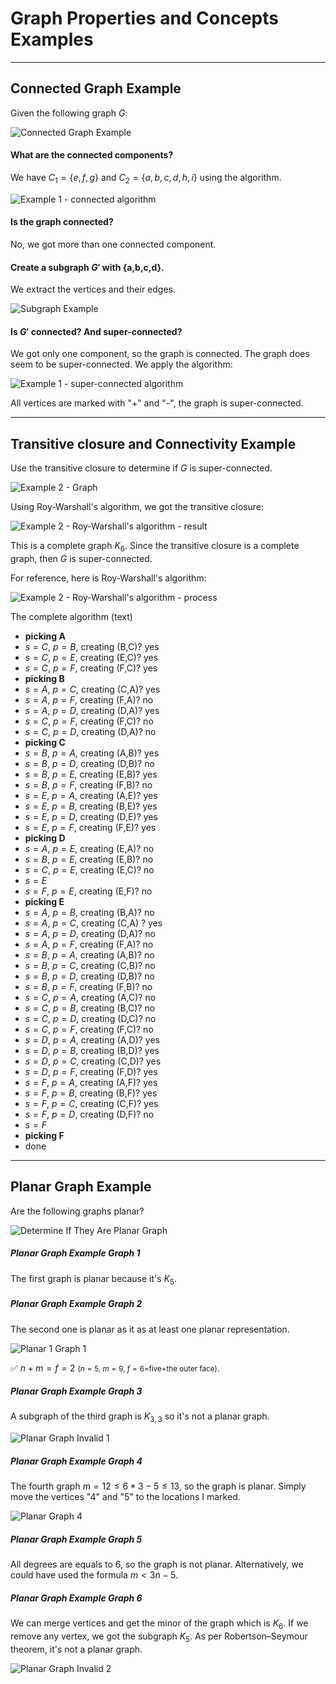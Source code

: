 # Graph Properties and Concepts Examples

<hr class="sep-both">

## Connected Graph Example

<div class="row row-cols-lg-2"><div>

Given the following graph $G$:

![Connected Graph Example](../_images/connected/connected1.svg)

#### What are the connected components?

We have $C_1=\{e,f,g\}$ and $C_2=\{a,b,c,d,h,i\}$ using the algorithm.

<div class="overflow-scroll mb-3">

<img src="/courses/maths/graphs/_examples/../_images/connected/connected1-1.png" class="" alt="Example 1 - connected algorithm" title="Example 1 - connected algorithm">
</div>

#### Is the graph connected?

No, we got more than one connected component.
</div><div>

#### Create a subgraph $G'$ with $\text{\{a,b,c,d\}}$.

We extract the vertices and their edges.

![Subgraph Example](../_images/connected/connected1-2.svg)

#### Is $G'$ connected? And super-connected?

We got only one component, so the graph is connected. The graph does seem to be super-connected. We apply the algorithm:

<div class="overflow-scroll mb-3">

<img src="/courses/maths/graphs/_examples/../_images/connected/connected1-3.png" class="" alt="Example 1 - super-connected algorithm" title="Example 1 - super-connected algorithm">
</div>

All vertices are marked with "+" and "-", the graph is super-connected.
</div></div>

<hr class="sep-both">

## Transitive closure and Connectivity Example

<div class="row row-cols-lg-2"><div>

Use the transitive closure to determine if $G$ is super-connected.

![Example 2 - Graph](../_images/connected/connected2.png)

Using Roy-Warshall's algorithm, we got the transitive closure:

<div class="overflow-scroll mb-3">
<img src="/courses/maths/graphs/_examples/../_images/connected/connected2-1.svg" class="" alt="Example 2 - Roy-Warshall's algorithm - result" title="Example 2 - Roy-Warshall's algorithm - result">
</div>

This is a complete graph $K_{6}$. Since the transitive closure is a complete graph, then $G$ is super-connected.
</div><div>

For reference, here is Roy-Warshall's algorithm:

<div class="overflow-scroll mb-3">
<img src="/courses/maths/graphs/_examples/../_images/connected/connected2-2.png" class="" alt="Example 2 - Roy-Warshall's algorithm - process" title="Example 2 - Roy-Warshall's algorithm - process">
</div>

The complete algorithm (text)

* **picking A**
* $s=C$, $p=B$, creating (B,C)? yes
* $s=C$, $p=E$, creating (E,C)? yes
* $s=C$, $p=F$, creating (F,C)? yes
* **picking B**
* $s=A$, $p=C$, creating (C,A)? yes
* $s=A$, $p=F$, creating (F,A)? no
* $s=A$, $p=D$, creating (D,A)? yes
* $s=C$, $p=F$, creating (F,C)? no
* $s=C$, $p=D$, creating (D,A)? no
* **picking C**
* $s=B$, $p=A$, creating (A,B)? yes
* $s=B$, $p=D$, creating (D,B)? no
* $s=B$, $p=E$, creating (E,B)? yes
* $s=B$, $p=F$, creating (F,B)? no
* $s=E$, $p=A$, creating (A,E)? yes
* $s=E$, $p=B$, creating (B,E)? yes
* $s=E$, $p=D$, creating (D,E)? yes
* $s=E$, $p=F$, creating (F,E)? yes
* **picking D**
* $s=A$, $p=E$, creating (E,A)? no
* $s=B$, $p=E$, creating (E,B)? no
* $s=C$, $p=E$, creating (E,C)? no
* $s=E$
* $s=F$, $p=E$, creating (E,F)? no
* **picking E**
* $s=A$, $p=B$, creating (B,A)? no
* $s=A$, $p=C$, creating (C,A) ? yes
* $s=A$, $p=D$, creating (D,A)? no
* $s=A$, $p=F$, creating (F,A)? no
* $s=B$, $p=A$, creating (A,B)? no
* $s=B$, $p=C$, creating (C,B)? no
* $s=B$, $p=D$, creating (D,B)? no
* $s=B$, $p=F$, creating (F,B)? no
* $s=C$, $p=A$, creating (A,C)? no
* $s=C$, $p=B$, creating (B,C)? no
* $s=C$, $p=D$, creating (D,C)? no
* $s=C$, $p=F$, creating (F,C)? no
* $s=D$, $p=A$, creating (A,D)? yes
* $s=D$, $p=B$, creating (B,D)? yes
* $s=D$, $p=C$, creating (C,D)? yes
* $s=D$, $p=F$, creating (F,D)? yes
* $s=F$, $p=A$, creating (A,F)? yes
* $s=F$, $p=B$, creating (B,F)? yes
* $s=F$, $p=C$, creating (C,F)? yes
* $s=F$, $p=D$, creating (D,F)? no
* $s=F$
* **picking F**
* done
</div></div>

<hr class="sep-both">

## Planar Graph Example

<div class="row row-cols-lg-2"><div>

Are the following graphs planar?

![Determine If They Are Planar Graph](../_images/planar/planar1.png)

##### Planar Graph Example Graph 1

The first graph is planar because it's $K_5$.

##### Planar Graph Example Graph 2

The second one is planar as it as at least one planar representation.

![Planar 1 Graph 1](../_images/planar/planar1-2.png)

✅ $n + m = f = 2$ <small>($n=5$, $m=9$, $f=6$=five+the outer face)</small>.

##### Planar Graph Example Graph 3

A subgraph of the third graph is $K_{3,3}$ so it's not a planar graph.

![Planar Graph Invalid 1](../_images/planar/planar1-3.png)
</div><div>

##### Planar Graph Example Graph 4

The fourth graph $m=12 \le 6 * 3 - 5 \le 13$, so the graph is planar. Simply move the vertices "4" and "5" to the locations I marked.

![Planar Graph 4](../_images/planar/planar1-4.png)

##### Planar Graph Example Graph 5

All degrees are equals to $6$, so the graph is not planar. Alternatively, we could have used the formula $m < 3n - 5$.

##### Planar Graph Example Graph 6

We can merge vertices and get the minor of the graph which is $K_6$. If we remove any vertex, we got the subgraph $K_5$. As per Robertson–Seymour theorem, it's not a planar graph.

![Planar Graph Invalid 2](../_images/planar/planar1-5.png)
</div></div>